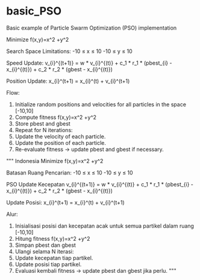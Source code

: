 # basic_PSO
Basic example of Particle Swarm Optimization (PSO) implementation

Minimize f(x,y)=x^2 +y^2

Search Space Limitations:
-10 ≤ x ≤ 10
-10 ≤ y ≤ 10

Speed ​​Update:
v_{i}^{(t+1)} = w * v_{i}^{(t)} + c_1 * r_1 * (pbest_{i} - x_{i}^{(t)}) + c_2 * r_2 * (gbest - x_{i}^{(t)})

Position Update:
x_{i}^(t+1) = x_{i}^(t) + v_{i}^(t+1)

Flow:
1. Initialize random positions and velocities for all particles in the space [-10,10]
2. Compute fitness f(x,y)=x^2 +y^2
3. Store pbest and gbest
4. Repeat for N iterations:
5. Update the velocity of each particle.
6. Update the position of each particle.
7. Re-evaluate fitness → update pbest and gbest if necessary.

""" Indonesia
Minimize f(x,y)=x^2 +y^2

Batasan Ruang Pencarian:
-10 ≤ x ≤ 10
-10 ≤ y ≤ 10

PSO
Update Kecepatan
v_{i}^{(t+1)} = w * v_{i}^{(t)} + c_1 * r_1 * (pbest_{i} - x_{i}^{(t)}) + c_2 * r_2 * (gbest - x_{i}^{(t)})

Update Posisi:
x_{i}^(t+1) = x_{i}^(t) + v_{i}^(t+1)

Alur:
1. Inisialisasi posisi dan kecepatan acak untuk semua partikel dalam ruang [-10,10]
2. Hitung fitness f(x,y)=x^2 +y^2
3. Simpan pbest dan gbest
4. Ulangi selama N iterasi:
5. Update kecepatan tiap partikel.
6. Update posisi tiap partikel.
7. Evaluasi kembali fitness → update pbest dan gbest jika perlu.
"""